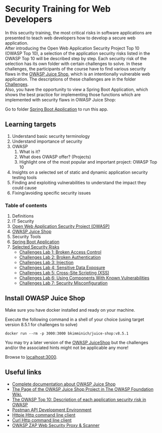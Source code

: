 # Security Training for Web Developers

In this security training, the most critical risks in software applications are presented to teach web developers how to develop a secure web application.  
After introducing the Open Web Application Security Project Top 10 (OWASP Top 10), a selection of the application security risks listed in the OWASP Top 10 will be described step by step. Each security risk of the selection has its own folder with certain challenges to solve. 
In these challenges, the participants of the course have to find various security flaws in the [OWASP Juice Shop](https://github.com/bkimminich/juice-shop), which is an intentionally vulnerable web application.
The descriptions of these challenges are in the folder [Challenges](Challenges).  
Also, you have the opportunity to view a Spring Boot Application, which shows the best practice for implementing those functions which are implemented with security flaws in OWASP Juice Shop: 

Go to folder [Spring Boot Application](Spring-Boot-Application) to run this app.

## Learning targets
1. Understand basic security terminology
2. Understand importance of security
3. OWASP
   1. What is it?
   2. What does OWASP offer? (Projects)
   3. Highlight one of the most popular and important project: OWASP Top 10
4. Insights on a selected set of static and dynamic application security testing tools
5. Finding and exploiting vulnerabilities to understand the impact they could cause
6. Fixing/avoiding specific security issues

### Table of contents
1. Definitions
2. IT Security
3. [Open Web Application Security Project (OWASP)](https://owasp.org/)
4. [OWASP Juice Shop](https://github.com/bkimminich/juice-shop) 
5. Security Tools
6. [Spring Boot Application](Spring-Boot-Application/README.md)
7. [Selected Security Risks](Challenges/README.md)
   * [Challenges Lab 1: Broken Access Control](Challenges/Challenge-1/README.md)
   * [Challenges Lab 2: Broken Authentication](Challenges/Challenge-2/README.md)
   * [Challenges Lab 3: Injection](Challenges/Challenge-3/README.md)
   * [Challenges Lab 4: Sensitive Data Exposure](Challenges/Challenge-4/README.md)
   * [Challenges Lab 5: Cross-Site Scripting (XSS)](Challenges/Challenge-5/README.md)
   * [Challenges Lab 6: Using Components With Known Vulnerabilities](Challenges/Challenge-6/README.md)
   * [Challenges Lab 7: Security Misconfiguration](Challenges/Challenge-7/README.md)

## Install OWASP Juice Shop

Make sure you have docker installed and ready on your machine.

Execute the following command in a shell of your choice (using target version 8.5.1 for challenges to solve)
```
docker run --rm -p 3000:3000 bkimminich/juice-shop:v8.5.1
```

You may try a later version of the [OWASP JuiceShop](https://github.com/bkimminich/juice-shop) but the challenges and/or the associated hints might not be applicable any more!

Browse to [localhost:3000](http://localhost:3000).

## Useful links


* [Complete documentation about OWASP Juice Shop](https://bkimminich.gitbooks.io/pwning-owasp-juice-shop/content/)
* [The Page of the OWASP Juice Shop Project in The OWASP Foundation Wiki.](https://www.owasp.org/index.php/OWASP_Juice_Shop)
* [The OWASP Top 10: Description of each application security risk in OWASP](https://www.owasp.org/images/7/72/OWASP_Top_10-2017_%28en%29.pdf.pdf)
* [Postman API Development Environment](https://www.getpostman.com/downloads/)
* [Httpie Http command line client](https://httpie.org/)
* [Curl Http command line client](https://curl.haxx.se/)
* [OWASP ZAP Web Security Proxy & Scanner](https://github.com/zaproxy/zaproxy/wiki/Downloads)

